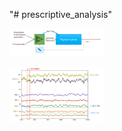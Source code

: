 "# prescriptive_analysis" 

<a href="pictures/Capture_MLC.PNG"><img class="fig" src="pictures/Capture_MLC.PNG" style="width:30%; height:auto;"/></a>

<a href="pictures/Capture_MLC_result.PNG"><img class="fig" src="pictures/Capture_MLC_result.PNG" style="width:30%; height:auto;"/></a>
